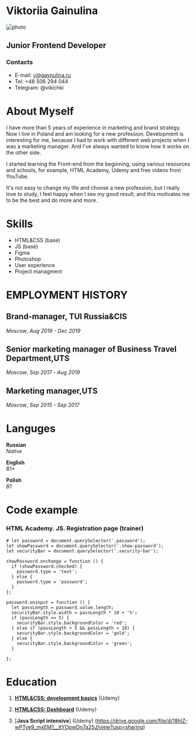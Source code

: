#  Viktoriia Gainulina 
![photo](https://drive.google.com/file/d/1U7y1G1W5WnlGX_WVPvcc9hY8EQDnXsvb/view?usp=sharing)
## Junior Frontend Developer
### Contacts
* E-mail: v@gaynulina.ru 
* Tel: +48 506 294 044
* Telegram: @vikichki

# About Myself

  I have more than 5 years of experience in marketing and brand strategy. Now I live in Poland and am looking for a new profession. Development is interesting for me, because I had to work with different web projects when I was a marketing manager. And I've always wanted to know how it works on the other side. 

 I started learning the Front-end from the beginning, using various resources and schools, for example, HTML Academy, Udemy and free videos from YouTube.

 It's not easy to change my life and choose a new profession, but I really love to study, I feel happy when I see my good result, and this motivates me to be the best and do more and more.

# Skills
 - HTML&CSS (base)
 - JS (base)
 - Figma
 - Photoshop
 - User experience
 - Project managment

# EMPLOYMENT HISTORY
## Brand-manager, TUI Russia&CIS   
_Moscow_,
_Aug 2019 - Dec 2019_
## Senior marketing manager of Business Travel Department,UTS    
_Moscow_,
_Sep 2017 - Aug 2019_
## Marketing manager,UTS
_Moscow_,
_Sep 2015 - Sep 2017_

# Languges
**Russian**\
_Native_

**English**\
_B1+_

**Polish**\
_B1_

# Code example 
### HTML Academy. JS. Registration page (trainer)
```
# let password = document.querySelector('.password');
let showPassword = document.querySelector('.show-password');
let securityBar = document.querySelector('.security-bar');

showPassword.onchange = function () {
  if (showPassword.checked) {
    password.type = 'text';
  } else {
    password.type = 'password';
  }
};

password.oninput = function () {
  let passLength = password.value.length;
  securityBar.style.width = passLength * 10 + '%';
  if (passLength <= 5) {
    securityBar.style.backgroundColor = 'red';
  } else if (passLength > 5 && passLength < 10) {
    securityBar.style.backgroundColor = 'gold';
  } else {
    securityBar.style.backgroundColor = 'green';
  }

};
```
# Education
1) [**HTML&CSS: development basics**](https://drive.google.com/file/d/13WW06ZpgV6zYuPU4JWd_Gp98l0T_YT30/view?usp=sharing) (Udemy)

2) [**HTML&CSS: Dashboard**](https://drive.google.com/file/d/1FWeHrdZtckEtNMPEZ1mrL4NtDtCRhstU/view?usp=sharing) (Udemy)

3) [**Java Script intensive**] (Udemy)
(https://drive.google.com/file/d/18hlZ-wPTye9_mxEM1__ltYOpwDn7a25J/view?usp=sharing)


